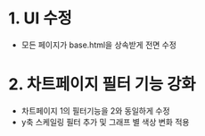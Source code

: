 

# 1. UI 수정

- 모든 페이지가 base.html을 상속받게 전면 수정

# 2. 차트페이지 필터 기능 강화

- 차트페이지 1의 필터기능을 2와 동일하게 수정
- y축 스케일링 필터 추가 및 그래프 별 색상 변화 적용